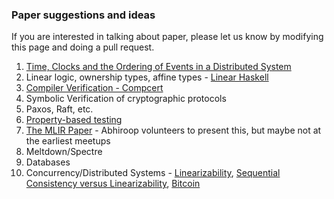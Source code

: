 ### Paper suggestions and ideas

If you are interested in talking about paper, please let us know by modifying
this page and doing a pull request.

1. [Time, Clocks and the Ordering of Events in a Distributed System](https://lamport.azurewebsites.net/pubs/time-clocks.pdf)
2. Linear logic, ownership types, affine types - [Linear Haskell](https://arxiv.org/pdf/1710.09756)
3. [Compiler Verification - Compcert](https://dl.acm.org/doi/pdf/10.1145/1111320.1111042)
4. Symbolic Verification of cryptographic protocols
5. Paxos, Raft, etc.
6. [Property-based testing](https://arxiv.org/abs/2508.14394)
7. [The MLIR Paper](https://arxiv.org/pdf/2002.11054) - Abhiroop volunteers to present this, but maybe not at the earliest meetups
8. Meltdown/Spectre
9. Databases
10. Concurrency/Distributed Systems - [Linearizability](https://cs.brown.edu/~mph/HerlihyW90/p463-herlihy.pdf), [Sequential Consistency versus Linearizability](https://courses.csail.mit.edu/6.852/01/papers/p91-attiya.pdf), [Bitcoin](https://bitcoin.org/bitcoin.pdf)
